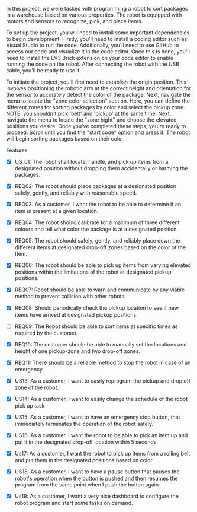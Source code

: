 In this project, we were tasked with programming a robot to sort packages in a warehouse based on various properties. The robot is equipped with motors and sensors to recognize, pick, and place items.

To set up the project, you will need to install some important dependencies to begin development. Firstly, you'll need to install a coding editor such as Visual Studio to run the code. Additionally, you'll need to use GitHub to access our code and visualize it in the code editor. Once this is done, you'll need to install the EV3 Brick extension on your code editor to enable running the code on the robot. After connecting the robot with the USB cable, you'll be ready to use it.

To initiate the project, you'll first need to establish the origin position. This involves positioning the robotic arm at the correct height and orientation for the sensor to accurately detect the color of the package. Next, navigate the menu to locate the "zone color selection" section. Here, you can define the different zones for sorting packages by color and select the pickup zone. NOTE: you shouldn't pick 'belt' and 'pickup' at the same time. Next, navigate the menu to locate the "zone hight" and choose the elevated positions you desire. Once you've completed these steps, you're ready to proceed. Scroll until you find the "start code" option and press it. The robot will begin sorting packages based on their color.

Features
- [x] US_01: The robot shall locate, handle, and pick up items from a designated position without dropping them accidentally or harming the packages.
- [x] REQ02: The robot should place packages at a designated position safely, gently, and reliably with reasonable speed.
- [x] REQ03: As a customer, I want the robot to be able to determine if an item is present at a given location.

- [x] REQ04: The robot should calibrate for a maximum of three different colours and tell what color the package is at a designated position.
- [x] REQ05: The robot should safely, gently, and reliably place down the different items at designated drop-off zones based on the color of the Item.
- [x] REQ06: The robot should be able to pick up items from varying elevated positions within the limitations of the robot at designated pickup positions.
- [x] REQ07: Robot should be able to warn and communicate by any viable method to prevent collision with other robots.
- [x] REQ08: Should periodically check the pickup location to see if new items have arrived at designated pickup positions.
- [ ] REQ09: The Robot should be able to sort items at specific times as required by the customer.
- [x] REQ10: The customer should be able to manually set the locations and height of one pickup-zone and two drop-off zones.
- [x] REQ11: There should be a reliable method to stop the robot in case of an emergency.
- [x] US13: As a customer, I want to easily reprogram the pickup and drop off zone of the robot.
- [x] US14: As a customer, I want to easily change the schedule of the robot pick up task
- [x] US15: As a customer, I want to have an emergency stop button, that immediately terminates the operation of the robot safely.
- [x] US16: As a customer, I want the robot to be able to pick an item up and put it in the designated drop-off location within 5 seconds
- [x] Us17: As a customer, I want the robot to pick up items from a rolling belt and put them in the designated positions based on color.
- [x] US18: As a customer, I want to have a pause button that pauses the robot's operation when the button is pushed and then resumes the program from the same point when I push the button again.
- [x] Us19: As a customer, I want a very nice dashboard to configure the robot program and start some tasks on demand.
